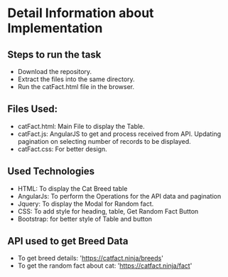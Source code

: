 # Detail Information about Implementation
## Steps to run the task
- Download the repository.
- Extract the files into the same directory.
- Run the catFact.html file in the browser.
## Files Used:
- catFact.html: Main File to display the Table.
- catFact.js: AngularJS to get and process received from API. Updating pagination on selecting number of records to be displayed.
- catFact.css: For better design. 
## Used Technologies
- HTML: To display the Cat Breed table
- AngularJs: To perform the Operations for the API data and pagination
- Jquery: To display the Modal for Random fact.
- CSS: To add style for heading, table, Get Random Fact Button
- Bootstrap: for better style of Table and button
## API used to get Breed Data
- To get breed details: 'https://catfact.ninja/breeds'
- To get the random fact about cat: 'https://catfact.ninja/fact'

